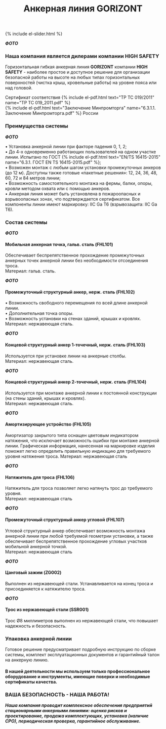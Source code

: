﻿---
title: Анкерная линия GORIZONT
cat: 3
sortid: 3.2
submenu: true
---

<div style="clear:both"></div>

{% include el-slider.html  %}

***ФОТО***

### Наша компания является дилерами компании **HIGH SAFETY**


Горизонтальная гибкая анкерная линия **GORIZONT** компании **HIGH SAFETY** - наиболее простое и доступное решение для организации безопасной работы на высоте на любых типах горизонтальных поверхностей (чистка крыш, кровельные работы) на уровне пояса или над головой. 

Сертификат соответствия {% include el-pdf.html text="TP TC 019/2011" name="TP TC 019_2011.pdf" %}  
{% include el-pdf.html text="Заключение Минпромторга" name="6.3.1.1. Заключение Минпромторга.pdf" %} России

 
### Преимущества системы  
***ФОТО***
 
•	Установка анкерной линии при факторе падения 0, 1, 2;  
•	До 4-х одновременно работающих пользователей на одном участке линии. Испытано по ГОСТ {% include el-pdf.html text="EN/TS 16415-2015" name="6.3.1. ГОСТ EN TS 16415-2015.pdf" %};  
•	Возможен монтаж с любым шагом установки промежуточных анкеров (до 12 м). Доступны также готовые «пакетные решения»: 12, 24, 36, 48, 60, 72 и 84 метров линии;  
•	Возможность самостоятельного монтажа на фермы, балки, опоры, кровли методом охвата или с помощью анкеров.   
•	Анкерная линия может быть установлена в пожароопасных и взрывоопасных зонах, что подтверждается сертификатом. Все компоненты линии имеют маркировку: IIC Ga T6 (взрывозащита: IIC Ga T6).
 

 
### Состав системы

***ФОТО***
#### Мобильная анкерная точка, гальв. сталь (FHL101)
Обеспечивает беспрепятственное прохождение промежуточных анкерных точек анкерной линии без необходимости отсоединения троса.   
Материал: гальв. сталь.

***ФОТО***
#### Промежуточный структурный анкер, нерж. сталь (FHL102)  
•  Возможность свободного перемещения по всей длине анкерной линии.  
•  Дополнительная точка опоры.  
•  Возможность установки на стенах зданий, крышах и кровлях.  
Материал: нержавеющая сталь.
 
***ФОТО***  
#### Концевой структурный анкер 1-точечный, нерж. сталь (FHL103)  
Используется при установке линии на анкерные столбы.   
Материал: нержавеющая сталь.
 
***ФОТО***  
#### Концевой структурный анкер 2-точечный, нерж. сталь (FHL104)  
Используется при монтаже анкерной линии к постоянной конструкции (на стены зданий, крышах и кровлях).  
Материал: нержавеющая сталь.

***ФОТО***  
#### Амортизирующее устройство (FHL105)  
Амортизатор закрытого типа оснащен цветовым индикатором натяжения, что исключает возможность ошибки при монтаже анкерной линии. Графическая информация, нанесенная на маркировке изделия поможет легко определить правильную индикацию для требуемого уровня натяжения троса. 
Материал: нержавеющая сталь

***ФОТО***
#### Натяжитель для троса (FHL106)  
Натяжитель для троса позволяет легко натянуть трос до требуемого уровня.   
Материал: нержавеющая сталь

***ФОТО***
#### Промежуточный структурный анкер угловой (FHL107)  
Угловой структурный анкер обеспечивает возможность монтажа анкерной линии при любой требуемой геометрии установки, а также обеспечивает беспрепятственное прохождение угловых участков мобильной анкерной точкой.   
Материал: нержавеющая сталь

***ФОТО***
#### Цанговый зажим (ZG002)  
Выполнен из нержавеющей стали. Устанавливается на конец троса и присоединяется к натяжителю троса.
 
***ФОТО***
#### Трос из нержавеющей стали (SSR001)  
Трос Ø8 миллиметров выполнен из нержавеющей стали, что повышает надежность и безопасность.


### Упаковка анкерной линии  
Готовое решение предусматривает подробную инструкцию по сборке системы, комплект эксплуатационных документов и гарантийный талон на анкерную линию.

#### В нашей деятельности мы используем только профессиональное оборудование и инструменты, имеющие поверки и необходимые сертификаты качества.


### ВАША БЕЗОПАСНОСТЬ - НАША РАБОТА!

***Наша компания проводит комплексное обеспечения предприятий стационарными анкерными линиями: оценка рисков и проектирование, продажа комплектующих, установка (наличие СРО), периодическая проверка, гарантийное обслуживание.***


